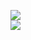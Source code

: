 [![](https://img.shields.io/badge/Made%20With-Github%20Spray-lightgrey.svg?style=for-the-badge&logo=github)](https://github.com/Annihil/github-spray#2989)  
[![](https://i.imgur.com/2DrTn0Z.gif)](https://github.com/Annihil/github-spray)